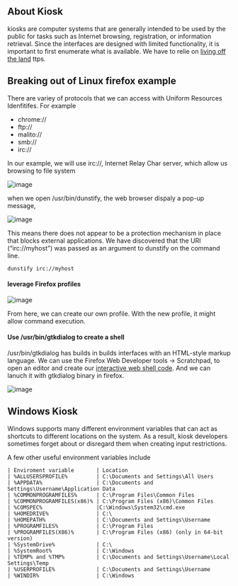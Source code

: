 ## About Kiosk
kiosks are computer systems that are generally intended to be used by the public for tasks such as Internet browsing, registration, or information retrieval. Since the interfaces are designed with limited functionality, it is important to first enumerate
what is available. We have to relie on [living off the land](https://github.com/LOLBAS-Project/LOLBAS) ttps.

## Breaking out of Linux firefox example

There are variey of protocols that we can access with Uniform Resources Idenfitifes. For example
- chrome://
- ftp://
- malito://
- smb://
- irc://

In our example, we will use irc://, Internet Relay Char server, which allow us browsing to file system 

![image](https://user-images.githubusercontent.com/24555370/145454549-d1099b6f-fa85-4a62-9ee2-f2e27457dad0.png)

when we open /usr/bin/dunstify, the web browser dispaly a pop-up message,

![image](https://user-images.githubusercontent.com/24555370/145454909-5304d73e-63bd-49b6-b7f5-664fe986ea58.png)

This means there does not appear to be a protection mechanism in place that blocks
external applications. We have discovered that the URI (“irc://myhost”) was passed as an
argument to dunstify on the command line.
```
dunstify irc://myhost
```

#### leverage Firefox profiles

![image](https://user-images.githubusercontent.com/24555370/145455760-0cfadcfd-8e33-4d7c-914d-61777c404e7b.png)

From here, we can create our own profile. With the new profile, it might allow command execution.

#### Use /usr/bin/gtkdialog to create a shell

/usr/bin/gtkdialog has builds in builds interfaces with an HTML-style markup language. 
We can use the Firefox Web Developer tools -> Scratchpad, to open an editor and create our [interactive web shell code](/09KioskBreakouts/webshell.html). And we can lanuch it with gtkdialog binary in firefox.

![image](https://user-images.githubusercontent.com/24555370/145457801-0c83251d-5149-47b7-818d-c9a6c2f8f31d.png)

## Windows Kiosk 

Windows supports many different environment variables that can act as shortcuts to different locations on the system. As a result, kiosk developers sometimes forget about or disregard them when creating input restrictions.

A few other useful environment variables include
```
| Enviroment variable       | Location  
| %ALLUSERSPROFILE%         | C:\Documents and Settings\All Users
| %APPDATA%                 | C:\Documents and Settings\Username\Application Data
| %COMMONPROGRAMFILES%      | C:\Program Files\Common Files
| %COMMONPROGRAMFILES(x86)% | C:\Program Files (x86)\Common Files
| %COMSPEC%                 |C:\Windows\System32\cmd.exe
| %HOMEDRIVE%               | C:\
| %HOMEPATH%                | C:\Documents and Settings\Username
| %PROGRAMFILES%            | C:\Program Files
| %PROGRAMFILES(X86)%       | C:\Program Files (x86) (only in 64-bit version)
| %SystemDrive%             | C:\
| %SystemRoot%              | C:\Windows
| %TEMP% and %TMP%          | C:\Documents and Settings\Username\Local Settings\Temp
| %USERPROFILE%             | C:\Documents and Settings\Username
| %WINDIR%                  | C:\Windows
```
